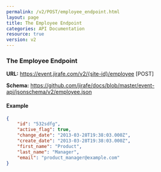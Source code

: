 ```yaml
---
permalink: /v2/POST/employee_endpoint.html
layout: page
title: The Employee Endpoint
categories: API Documentation
resource: true
version: v2
---
```


### The Employee Endpoint
**URL:** https://event.jirafe.com/v2/{site-id}/employee [POST]

**Schema:** https://github.com/jirafe/docs/blob/master/event-api/jsonschema/v2/employee.json

#### Example
```json
{
    "id": "532sdfg",
    "active_flag": true,
    "change_date": "2013-03-28T19:38:03.000Z",
    "create_date": "2013-03-28T19:38:03.000Z",
    "first_name": "Product",
    "last_name": "Manager",
    "email": "product_manager@example.com"
}
```
